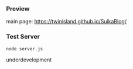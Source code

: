 ### Preview

main page: https://twinisland.github.io/SuikaBlog/

### Test Server

`node server.js`


underdevelopment
